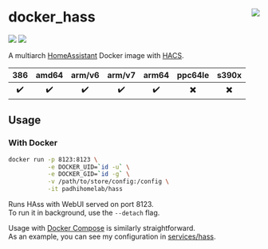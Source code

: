 # docker_hass <a href='https://github.com/padhi-homelab/docker_hass/actions?query=workflow%3A%22Docker+CI+Release%22'><img align='right' src='https://img.shields.io/github/workflow/status/padhi-homelab/docker_hass/Docker%20CI%20Release?logo=github&logoWidth=24&style=flat-square'></img></a>

<a href='https://hub.docker.com/r/padhihomelab/hass'><img src='https://img.shields.io/docker/image-size/padhihomelab/hass/latest?label=size%20%5Blatest%5D&logo=docker&logoWidth=24&style=for-the-badge'></img></a>
<a href='https://hub.docker.com/r/padhihomelab/hass'><img src='https://img.shields.io/docker/image-size/padhihomelab/hass/testing?label=size%20%5Btesting%5D&logo=docker&logoWidth=24&style=for-the-badge'></img></a>

A multiarch [HomeAssistant] Docker image with [HACS].

|        386         |       amd64        |       arm/v6       |       arm/v7       |       arm64        |         ppc64le          |          s390x           |
| :----------------: | :----------------: | :----------------: | :----------------: | :----------------: | :----------------------: | :----------------------: |
| :heavy_check_mark: | :heavy_check_mark: | :heavy_check_mark: | :heavy_check_mark: | :heavy_check_mark: | :heavy_multiplication_x: | :heavy_multiplication_x: |

## Usage

### With Docker

```sh
docker run -p 8123:8123 \
           -e DOCKER_UID=`id -u` \
           -e DOCKER_GID=`id -g` \
           -v /path/to/store/config:/config \
           -it padhihomelab/hass
```

Runs HAss with WebUI served on port 8123.
<br>
To run it in background, use the `--detach` flag.

Usage with [Docker Compose] is similarly straightforward.
<br>
As an example, you can see my configuration in [services/hass].


[Docker Compose]: https://docs.docker.com/compose/
[HACS]:           https://hacs.xyz/
[HomeAssistant]:  https://www.home-assistant.io/
[services/hass]:  https://github.com/padhi-homelab/services/tree/master/hass
